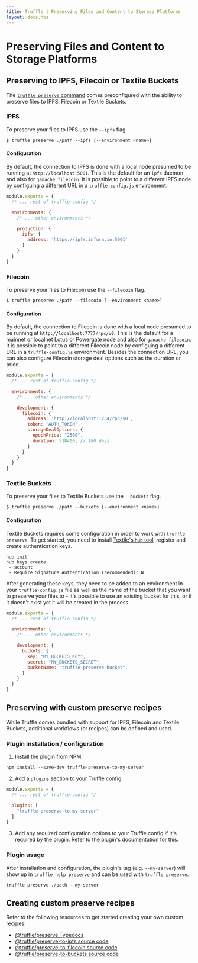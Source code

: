 ```yaml
---
title: Truffle | Preserving Files and Content to Storage Platforms
layout: docs.hbs
---
```

# Preserving Files and Content to Storage Platforms

## Preserving to IPFS, Filecoin or Textile Buckets

The [`truffle preserve` command](/docs/truffle/reference/truffle-commands#preserve) comes preconfigured with the ability to preserve files to IPFS, Filecoin or Textile Buckets.

### IPFS

To preserve your files to IPFS use the `--ipfs` flag.

```shell
$ truffle preserve ./path --ipfs [--environment <name>]
```

#### Configuration

By default, the connection to IPFS is done with a local node presumed to be running at `http://localhost:5001`. This is the default for an `ipfs` daemon and also for `ganache filecoin`. It is possible to point to a different IPFS node by configuing a different URL in a `truffle-config.js` environment.

```javascript
module.exports = {
  /* ... rest of truffle-config */

  environments: {
    /* ... other environments */

    production: {
      ipfs: {
        address: 'https://ipfs.infura.io:5001'
      }
    }
  }
}
```

### Filecoin

To preserve your files to Filecoin use the `--filecoin` flag.

```shell
$ truffle preserve ./path --filecoin [--environment <name>]
```

#### Configuration

By default, the connection to Filecoin is done with a local node presumed to be running at `http://localhost:7777/rpc/v0`. This is the default for a mainnet or localnet Lotus or Powergate node and also for `ganache filecoin`. It is possible to point to a different Filecoin node by configuing a different URL in a `truffle-config.js` environment. Besides the connection URL, you can also configure Filecoin storage deal options such as the duration or price.

```javascript
module.exports = {
  /* ... rest of truffle-config */

  environments: {
    /* ... other environments */

    development: {
      filecoin: {
        address: 'http://localhost:1234/rpc/v0',
        token: 'AUTH_TOKEN',
        storageDealOptions: {
          epochPrice: "2500",
          duration: 518400, // 180 days
        }
      }
    }
  }
}
```

### Textile Buckets

To preserve your files to Textile Buckets use the `--buckets` flag.

```shell
$ truffle preserve ./path --buckets [--environment <name>]
```

#### Configuration

Textile Buckets requires some configuration in order to work with `truffle preserve`. To get started, you need to install [Textile's `hub` tool](https://docs.textile.io/hub/), register and create authentication keys.

```shell
hub init
hub keys create
 - account
 - Require Signature Authentication (recommended): N
```

After generating these keys, they need to be added to an environment in your `truffle-config.js` file as well as the name of the bucket that you want to preserve your files to - it's possible to use an existing bucket for this, or if it doesn't exist yet it will be created in the process.

```javascript
module.exports = {
  /* ... rest of truffle-config */

  environments: {
    /* ... other environments */

    development: {
      buckets: {
        key: "MY_BUCKETS_KEY",
        secret: "MY_BUCKETS_SECRET",
        bucketName: "truffle-preserve-bucket",
      }
    }
  }
}
```

## Preserving with custom preserve recipes

While Truffle comes bundled with support for IPFS, Filecoin and Textile Buckets, additional workflows (or recipes) can be defined and used.

### Plugin installation / configuration

1. Install the plugin from NPM.
  ```shell
  npm install --save-dev truffle-preserve-to-my-server
  ```

2. Add a `plugins` section to your Truffle config.
  ```javascript
  module.exports = {
    /* ... rest of truffle-config */

    plugins: [
      "truffle-preserve-to-my-server"
    ]
  }
  ```

3. Add any required configuration options to your Truffle config if it's required by the plugin. Refer to the plugin's documentation for this.

### Plugin usage

After installation and configuration, the plugin's tag (e.g. `--my-server`) will show up in `truffle help preserve` and can be used with `truffle preserve`.

```shell
truffle preserve ./path --my-server
```

## Creating custom preserve recipes
Refer to the following resources to get started creating your own custom recipes:

- [@truffle/preserve Typedocs](/docs/truffle/preserve)
- [@truffle/preserve-to-ipfs source code](https://github.com/trufflesuite/truffle/tree/develop/packages/preserve-to-ipfs)
- [@truffle/preserve-to-filecoin source code](https://github.com/trufflesuite/truffle/tree/develop/packages/preserve-to-filecoin)
- [@truffle/preserve-to-buckets source code](https://github.com/trufflesuite/truffle/tree/develop/packages/preserve-to-buckets)
